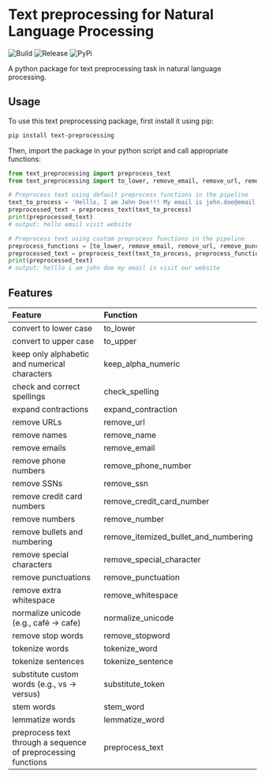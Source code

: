 Text preprocessing for Natural Language Processing
=============

![Build](https://github.com/berknology/text-preprocessing/workflows/Build/badge.svg)
![Release](https://github.com/berknology/text-preprocessing/workflows/Release/badge.svg)
![PyPi](https://img.shields.io/pypi/v/text-preprocessing.svg)


A python package for text preprocessing task in natural language processing.

Usage
--------
To use this text preprocessing package, first install it using pip:
```bash
pip install text-preprocessing
```

Then, import the package in your python script and call appropriate functions:

```python
from text_preprocessing import preprocess_text
from text_preprocessing import to_lower, remove_email, remove_url, remove_punctuation, lemmatize_word

# Preprocess text using default preprocess functions in the pipeline 
text_to_process = 'Helllo, I am John Doe!!! My email is john.doe@email.com. Visit our website www.johndoe.com'
preprocessed_text = preprocess_text(text_to_process)
print(preprocessed_text)
# output: hello email visit website

# Preprocess text using custom preprocess functions in the pipeline 
preprocess_functions = [to_lower, remove_email, remove_url, remove_punctuation, lemmatize_word]
preprocessed_text = preprocess_text(text_to_process, preprocess_functions)
print(preprocessed_text)
# output: helllo i am john doe my email is visit our website
```

Features
--------

| Feature                                                       | Function                              |
| :------------------------------------------------------------ |:------------------------------------- |
| convert to lower case                                         | to_lower                              |
| convert to upper case                                         | to_upper                              |
| keep only alphabetic and numerical characters                 | keep_alpha_numeric                    |
| check and correct spellings                                   | check_spelling                        |
| expand contractions                                           | expand_contraction                    |
| remove URLs                                                   | remove_url                            |
| remove names                                                  | remove_name                           |
| remove emails                                                 | remove_email                          |
| remove phone numbers                                          | remove_phone_number                   |
| remove SSNs                                                   | remove_ssn                            |
| remove credit card numbers                                    | remove_credit_card_number             |
| remove numbers                                                | remove_number                         |
| remove bullets and numbering                                  | remove_itemized_bullet_and_numbering  |
| remove special characters                                     | remove_special_character              |
| remove punctuations                                           | remove_punctuation                    |
| remove extra whitespace                                       | remove_whitespace                     |
| normalize unicode (e.g., café -> cafe)                        | normalize_unicode                     |
| remove stop words                                             | remove_stopword                       |
| tokenize words                                                | tokenize_word                         |
| tokenize sentences                                            | tokenize_sentence                     |
| substitute custom words (e.g., vs -> versus)                  | substitute_token                      |
| stem words                                                    | stem_word                             |
| lemmatize words                                               | lemmatize_word                        |
| preprocess text through a sequence of preprocessing functions | preprocess_text                       |
